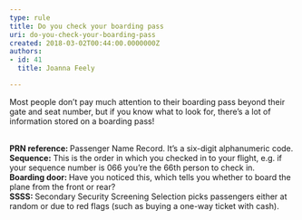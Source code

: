 ```yaml
---
type: rule
title: Do you check your boarding pass
uri: do-you-check-your-boarding-pass
created: 2018-03-02T00:44:00.0000000Z
authors:
- id: 41
  title: Joanna Feely

---
```




<span class='intro'> Most people don’t pay much attention to their boarding pass beyond their gate and seat number, but if you know what to look for, there’s a lot of information stored on a boarding pass!<br><br> </span>

<p>​​<strong>PRN reference&#58;&#160;</strong>Passenger Name Record. It’s a six-digit alphanumeric code.<br><strong>Sequence&#58;</strong>&#160;This is the order in which you checked in to your flight, e.g. if your sequence number is 066 you’re the 66th person to check in.<br><strong>Boarding door&#58;&#160;</strong>Have you noticed this, which tells you whether to board the plane from the front or rear?<br><strong>SSSS&#58;&#160;</strong>Secondary Security Screening Selection picks passengers either at random or due to red flags (such as buying a one-way ticket with cash).<br>​<br></p>



